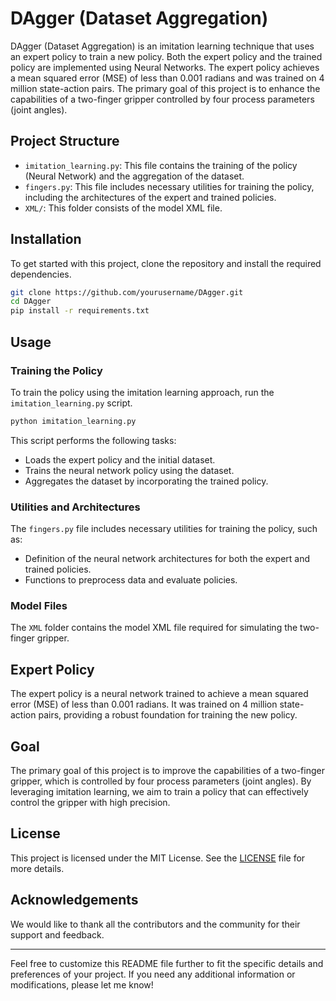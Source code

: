 

# DAgger (Dataset Aggregation)

DAgger (Dataset Aggregation) is an imitation learning technique that uses an expert policy to train a new policy. Both the expert policy and the trained policy are implemented using Neural Networks. The expert policy achieves a mean squared error (MSE) of less than 0.001 radians and was trained on 4 million state-action pairs. The primary goal of this project is to enhance the capabilities of a two-finger gripper controlled by four process parameters (joint angles).

## Project Structure

- `imitation_learning.py`: This file contains the training of the policy (Neural Network) and the aggregation of the dataset.
- `fingers.py`: This file includes necessary utilities for training the policy, including the architectures of the expert and trained policies.
- `XML/`: This folder consists of the model XML file.

## Installation

To get started with this project, clone the repository and install the required dependencies.

```bash
git clone https://github.com/yourusername/DAgger.git
cd DAgger
pip install -r requirements.txt
```

## Usage

### Training the Policy

To train the policy using the imitation learning approach, run the `imitation_learning.py` script.

```bash
python imitation_learning.py
```

This script performs the following tasks:
- Loads the expert policy and the initial dataset.
- Trains the neural network policy using the dataset.
- Aggregates the dataset by incorporating the trained policy.

### Utilities and Architectures

The `fingers.py` file includes necessary utilities for training the policy, such as:
- Definition of the neural network architectures for both the expert and trained policies.
- Functions to preprocess data and evaluate policies.

### Model Files

The `XML` folder contains the model XML file required for simulating the two-finger gripper.

## Expert Policy

The expert policy is a neural network trained to achieve a mean squared error (MSE) of less than 0.001 radians. It was trained on 4 million state-action pairs, providing a robust foundation for training the new policy.

## Goal

The primary goal of this project is to improve the capabilities of a two-finger gripper, which is controlled by four process parameters (joint angles). By leveraging imitation learning, we aim to train a policy that can effectively control the gripper with high precision.


## License

This project is licensed under the MIT License. See the [LICENSE](LICENSE) file for more details.

## Acknowledgements

We would like to thank all the contributors and the community for their support and feedback.

---

Feel free to customize this README file further to fit the specific details and preferences of your project. If you need any additional information or modifications, please let me know!
